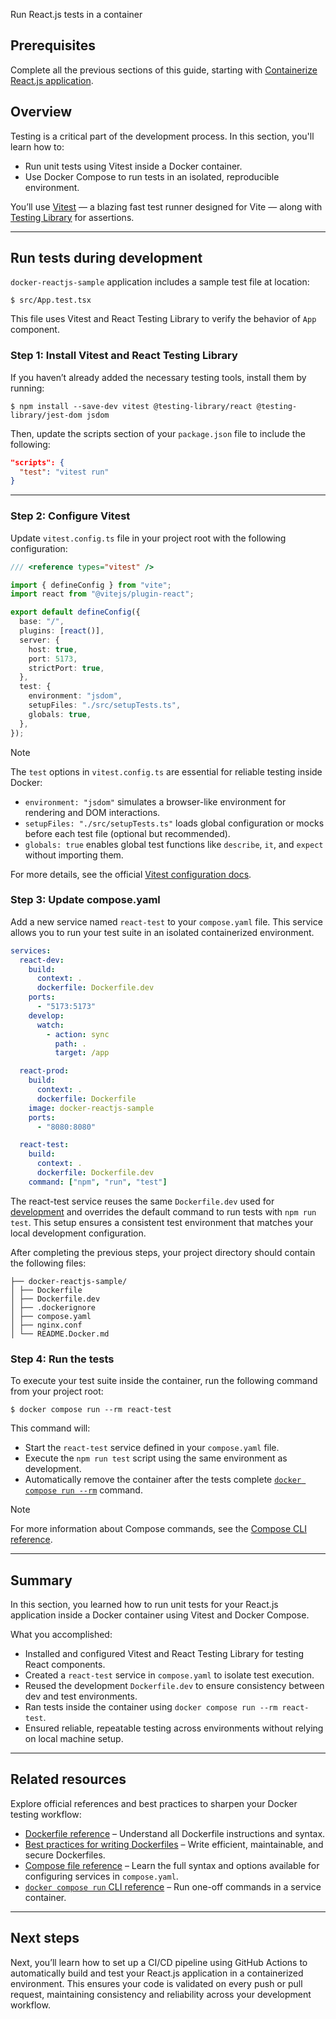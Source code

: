 Run React.js tests in a container


## Prerequisites

Complete all the previous sections of this guide, starting with [Containerize React.js application](containerize.md).

## Overview

Testing is a critical part of the development process. In this section, you'll learn how to:

- Run unit tests using Vitest inside a Docker container.
- Use Docker Compose to run tests in an isolated, reproducible environment.

You’ll use [Vitest](https://vitest.dev) — a blazing fast test runner designed for Vite — along with [Testing Library](https://testing-library.com/) for assertions.

---

## Run tests during development

`docker-reactjs-sample` application includes a sample test file at location:

```console
$ src/App.test.tsx
```

This file uses Vitest and React Testing Library to verify the behavior of `App` component.

### Step 1: Install Vitest and React Testing Library

If you haven’t already added the necessary testing tools, install them by running:

```console
$ npm install --save-dev vitest @testing-library/react @testing-library/jest-dom jsdom
```

Then, update the scripts section of your `package.json` file to include the following:

```json
"scripts": {
  "test": "vitest run"
}
```

---

### Step 2: Configure Vitest

Update `vitest.config.ts` file in your project root with the following configuration:

```ts {hl_lines="14-18",linenos=true}
/// <reference types="vitest" />

import { defineConfig } from "vite";
import react from "@vitejs/plugin-react";

export default defineConfig({
  base: "/",
  plugins: [react()],
  server: {
    host: true,
    port: 5173,
    strictPort: true,
  },
  test: {
    environment: "jsdom",
    setupFiles: "./src/setupTests.ts",
    globals: true,
  },
});
```

> [!NOTE]
> The `test` options in `vitest.config.ts` are essential for reliable testing inside Docker:
> - `environment: "jsdom"` simulates a browser-like environment for rendering and DOM interactions.  
> - `setupFiles: "./src/setupTests.ts"` loads global configuration or mocks before each test file (optional but recommended).  
> - `globals: true` enables global test functions like `describe`, `it`, and `expect` without importing them.
>
> For more details, see the official [Vitest configuration docs](https://vitest.dev/config/).

### Step 3: Update compose.yaml

Add a new service named `react-test` to your `compose.yaml` file. This service allows you to run your test suite in an isolated containerized environment.

```yaml {hl_lines="22-26",linenos=true}
services:
  react-dev:
    build:
      context: .
      dockerfile: Dockerfile.dev
    ports:
      - "5173:5173"
    develop:
      watch:
        - action: sync
          path: .
          target: /app

  react-prod:
    build:
      context: .
      dockerfile: Dockerfile
    image: docker-reactjs-sample
    ports:
      - "8080:8080"

  react-test:
    build:
      context: .
      dockerfile: Dockerfile.dev
    command: ["npm", "run", "test"]

```

The react-test service reuses the same `Dockerfile.dev` used for [development](develop.md) and overrides the default command to run tests with `npm run test`. This setup ensures a consistent test environment that matches your local development configuration.


After completing the previous steps, your project directory should contain the following files:

```text
├── docker-reactjs-sample/
│ ├── Dockerfile
│ ├── Dockerfile.dev
│ ├── .dockerignore
│ ├── compose.yaml
│ ├── nginx.conf
│ └── README.Docker.md
```

### Step 4: Run the tests

To execute your test suite inside the container, run the following command from your project root:

```console
$ docker compose run --rm react-test
```

This command will:
- Start the `react-test` service defined in your `compose.yaml` file.
- Execute the `npm run test` script using the same environment as development.
- Automatically remove the container after the tests complete [`docker compose run --rm`](/engine/reference/commandline/compose_run) command.

> [!NOTE]
> For more information about Compose commands, see the [Compose CLI
> reference](/reference/cli/docker/compose/_index.md).

---

## Summary

In this section, you learned how to run unit tests for your React.js application inside a Docker container using Vitest and Docker Compose.

What you accomplished:
- Installed and configured Vitest and React Testing Library for testing React components.
- Created a `react-test` service in `compose.yaml` to isolate test execution.
- Reused the development `Dockerfile.dev` to ensure consistency between dev and test environments.
- Ran tests inside the container using `docker compose run --rm react-test`.
- Ensured reliable, repeatable testing across environments without relying on local machine setup.

---

## Related resources

Explore official references and best practices to sharpen your Docker testing workflow:

- [Dockerfile reference](/reference/dockerfile/) – Understand all Dockerfile instructions and syntax.
- [Best practices for writing Dockerfiles](/develop/develop-images/dockerfile_best-practices/) – Write efficient, maintainable, and secure Dockerfiles.
- [Compose file reference](/compose/compose-file/) – Learn the full syntax and options available for configuring services in `compose.yaml`.  
- [`docker compose run` CLI reference](/reference/cli/docker/compose/run/) – Run one-off commands in a service container.
---

## Next steps

Next, you’ll learn how to set up a CI/CD pipeline using GitHub Actions to automatically build and test your React.js application in a containerized environment. This ensures your code is validated on every push or pull request, maintaining consistency and reliability across your development workflow.

